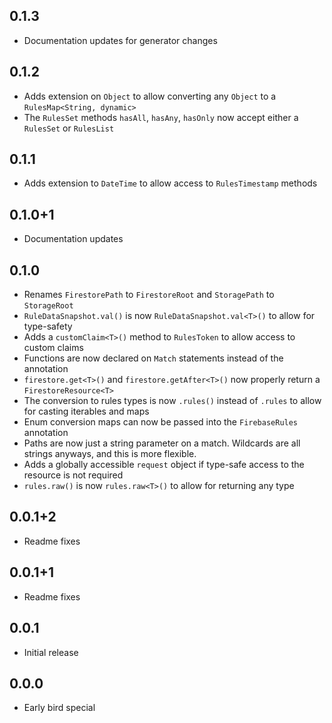 ## 0.1.3
- Documentation updates for generator changes

## 0.1.2
- Adds extension on `Object` to allow converting any `Object` to a `RulesMap<String, dynamic>`
- The `RulesSet` methods `hasAll`, `hasAny`, `hasOnly` now accept either a `RulesSet` or `RulesList`

## 0.1.1
- Adds extension to `DateTime` to allow access to `RulesTimestamp` methods

## 0.1.0+1
- Documentation updates

## 0.1.0
- Renames `FirestorePath` to `FirestoreRoot` and `StoragePath` to `StorageRoot`
- `RuleDataSnapshot.val()` is now `RuleDataSnapshot.val<T>()` to allow for type-safety
- Adds a `customClaim<T>()` method to `RulesToken` to allow access to custom claims
- Functions are now declared on `Match` statements instead of the annotation
- `firestore.get<T>()` and `firestore.getAfter<T>()` now properly return a `FirestoreResource<T>`
- The conversion to rules types is now `.rules()` instead of `.rules` to allow for casting iterables and maps
- Enum conversion maps can now be passed into the `FirebaseRules` annotation
- Paths are now just a string parameter on a match. Wildcards are all strings anyways, and this is more flexible.
- Adds a globally accessible `request` object if type-safe access to the resource is not required
- `rules.raw()` is now `rules.raw<T>()` to allow for returning any type

## 0.0.1+2
- Readme fixes

## 0.0.1+1
- Readme fixes

## 0.0.1
- Initial release

## 0.0.0
- Early bird special

